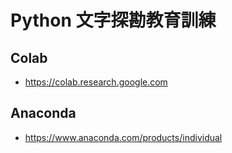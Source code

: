 # Python 文字探勘教育訓練

## Colab
- https://colab.research.google.com

## Anaconda 
- https://www.anaconda.com/products/individual
